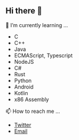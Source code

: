 ## Hi there 👋

🌱 I’m currently learning ...
 - C
 - C++
 - Java
 - ECMAScript, Typescript
 - NodeJS
 - C#
 - Rust
 - Python
 - Android
 - Kotlin
 - x86 Assembly
 
📫 How to reach me ...
 - [Twitter](https://twitter.com/storycraft8814)
 - [Email](mailto://storycraft@pancake.sh)

<!--
**storycraft/storycraft** is a ✨ _special_ ✨ repository because its `README.md` (this file) appears on your GitHub profile.

Here are some ideas to get you started:

- 🔭 I’m currently working on ...
- 🌱 I’m currently learning ...
- 👯 I’m looking to collaborate on ...
- 🤔 I’m looking for help with ...
- 💬 Ask me about ...
- 📫 How to reach me: ...
- 😄 Pronouns: ...
- ⚡ Fun fact: ...
-->
